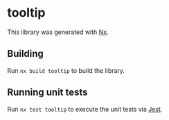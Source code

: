 # tooltip

This library was generated with [Nx](https://nx.dev).

## Building

Run `nx build tooltip` to build the library.

## Running unit tests

Run `nx test tooltip` to execute the unit tests via [Jest](https://jestjs.io).
